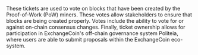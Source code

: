 These tickets are used to vote on blocks that have been created by the Proof-of-Work (PoW) miners. These votes allow stakeholders to ensure that blocks are being created properly. Votes include the ability to vote for or against on-chain consensus changes. Finally, ticket ownership allows for participation in ExchangeCoin's off-chain governance system Politeia, where users are able to submit proposals within the ExchangeCoin eco-system.

